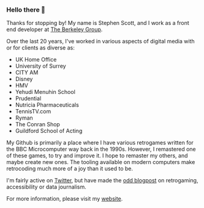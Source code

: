 ### Hello there 👋

Thanks for stopping by! My name is Stephen Scott, and I work as a front end developer at [The Berkeley Group](https://www.berkeleygroup.co.uk). 

Over the last 20 years, I've worked in various aspects of digital media with or for clients as diverse as:

- UK Home Office
- University of Surrey
- CITY AM
- Disney
- HMV
- Yehudi Menuhin School
- Prudential
- Nutricia Pharmaceuticals
- TennisTV.com
- Ryman
- The Conran Shop 
- Guildford School of Acting

My Github is primarily a place where I have various retrogames written for the BBC Microcomputer way back in the 1990s. However, I remastered one of these games, to try and improve it. I hope to remaster my others, and maybe create new ones. The tooling available on modern computers make retrocoding much more of a joy than it used to be.

I'm fairly active on [Twitter](https://www.twitter.com/sassquad), but have made the [odd blogpost](https://sascott.blogspot.com/) on retrogaming, accessibility or data journalism.

For more information, please visit my [website](https://www.sassquad.net/).
<!--
**sassquad/sassquad** is a ✨ _special_ ✨ repository because its `README.md` (this file) appears on your GitHub profile.

Here are some ideas to get you started:

- 🔭 I’m currently working on ...
- 🌱 I’m currently learning ...
- 👯 I’m looking to collaborate on ...
- 🤔 I’m looking for help with ...
- 💬 Ask me about ...
- 📫 How to reach me: ...
- 😄 Pronouns: ...
- ⚡ Fun fact: ...
-->
